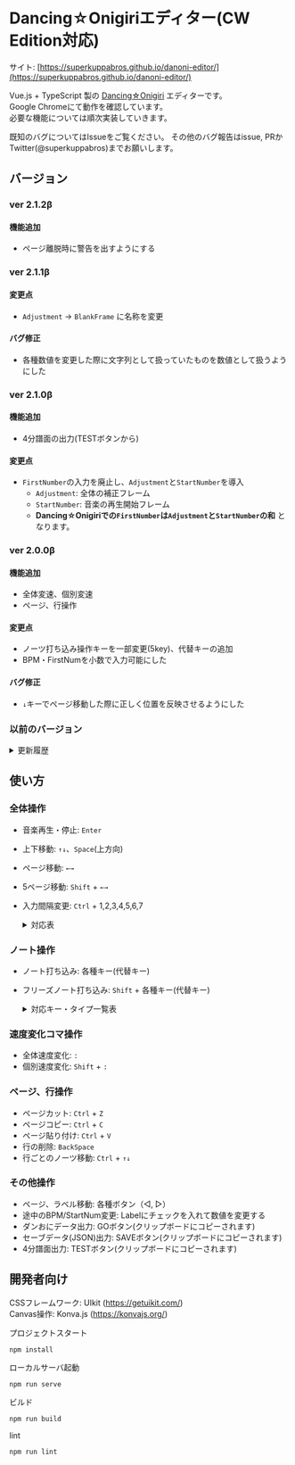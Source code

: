 # Dancing☆Onigiriエディター(CW Edition対応)

サイト: [https://superkuppabros.github.io/danoni-editor/](https://superkuppabros.github.io/danoni-editor/)

Vue.js + TypeScript 製の [Dancing☆Onigiri](https://github.com/cwtickle/danoniplus) エディターです。  
Google Chromeにて動作を確認しています。  
必要な機能については順次実装していきます。  

既知のバグについてはIssueをご覧ください。
その他のバグ報告はissue, PRかTwitter(@superkuppabros)までお願いします。

## バージョン
### ver 2.1.2β
#### 機能追加
- ページ離脱時に警告を出すようにする

### ver 2.1.1β
#### 変更点
- `Adjustment` -> `BlankFrame` に名称を変更

#### バグ修正
- 各種数値を変更した際に文字列として扱っていたものを数値として扱うようにした

### ver 2.1.0β
#### 機能追加
- 4分譜面の出力(TESTボタンから)
#### 変更点
- `FirstNumber`の入力を廃止し、`Adjustment`と`StartNumber`を導入
  - `Adjustment`: 全体の補正フレーム
  - `StartNumber`: 音楽の再生開始フレーム
  - **Dancing☆Onigiriでの`FirstNumber`は`Adjustment`と`StartNumber`の和** となります。

### ver 2.0.0β
#### 機能追加
- 全体変速、個別変速
- ページ、行操作
#### 変更点
- ノーツ打ち込み操作キーを一部変更(5key)、代替キーの追加
- BPM・FirstNumを小数で入力可能にした
#### バグ修正
- `↓`キーでページ移動した際に正しく位置を反映させるようにした

### 以前のバージョン
<details>
<summary>更新履歴</summary>

### ver 1.1.0α
#### 機能追加
- 音楽再生機能の追加

### ver 1.0.0α
- α版公開

</details>

## 使い方
### 全体操作
  - 音楽再生・停止: `Enter`
  - 上下移動: `↑↓`、`Space`(上方向)
  - ページ移動: `←→`
  - 5ページ移動: `Shift` + `←→`
  - 入力間隔変更: `Ctrl` + 1,2,3,4,5,6,7

    <details>
    <summary>対応表</summary>

    |使用キー|入力間隔| 
    |--|--|
    |1| 4分
    |2| 8分
    |3| 16分
    |4| 12分
    |5| 24分
    |6| 32分
    |7| 48分

    </details>

### ノート操作
  - ノート打ち込み: 各種キー(代替キー)
  - フリーズノート打ち込み: `Shift` + 各種キー(代替キー)

    <details>
    <summary>対応キー・タイプ一覧表</summary>

    |タイプ|使用するキー|
    |--|--|
    |5key| J(S), K(D), I(E), L(F), G(H)|
    |7key| S, D, F, G(H), J, K, L|
    |7ikey| S(Z), D(X), F(C), J, K, I(O), L|
    |8key| S, D, F, G(H), J, K, L, ;|
    |9Akey| S, D, E(R), F, G(H), J, K, I(O), L|
    |9Bkey| A, S, D, F, G(H), J, K, L, ;|
    |9ikey| A, S, D, F, G(H), J, K, I(O), L|
    |11key| S, D, F, G(H), J, K, L, U, I, 8(9), O|
    |11Lkey| W, E, 3(4), R, S, D, F, G(H), J, K, L|
    |11Wkey| S, D, F, G(H), J, K, L, 2(1), T, Y, 0(-)|
    |11ikey| S, C(X), D, E(R), F, G(H), J, M(<), K, I(O), L|
    |12key| B, N, J, M, K, <, L, >, U, I, 8(9), O|
    |13key| A, S, D, F, G(H), J, K, L, ;, U, I, 8(9), O|
    |14key| B, N, J, M, K, <, L, >, Y(T), U, I, 8(9), O, P(@)|
    |14ikey| Z, X, C, S, D, F, G(H), J, K, L, U, I, 8(9), O|
    |15key| W, E, 3(4), R, S, D, F, G(H), J, K, L, U, I, 8(9), O|
    |16ikey| Z, X, C, A, S, D, F, G(H), J, K, L, ;, U, I, 8(9), O|
    |17key| A, Z, S, X, D, C, F, V, G(H), N, J, M, K, <, L, >, ;|

    </details>

### 速度変化コマ操作
  - 全体速度変化: `:`
  - 個別速度変化: `Shift` + `:` 

### ページ、行操作
  - ページカット: `Ctrl` + `Z`
  - ページコピー: `Ctrl` + `C`
  - ページ貼り付け: `Ctrl` + `V`
  - 行の削除: `BackSpace`
  - 行ごとのノーツ移動: `Ctrl` + `↑↓`

### その他操作
  - ページ、ラベル移動: 各種ボタン（◁, ▷）
  - 途中のBPM/StartNum変更: Labelにチェックを入れて数値を変更する
  - ダンおにデータ出力: GOボタン(クリップボードにコピーされます)
  - セーブデータ(JSON)出力: SAVEボタン(クリップボードにコピーされます)
  - 4分譜面出力: TESTボタン(クリップボードにコピーされます)

## 開発者向け

CSSフレームワーク: UIkit (https://getuikit.com/)  
Canvas操作: Konva.js (https://konvajs.org/)

プロジェクトスタート
```
npm install
```

ローカルサーバ起動
```
npm run serve
```

ビルド
```
npm run build
```

lint
```
npm run lint
```
